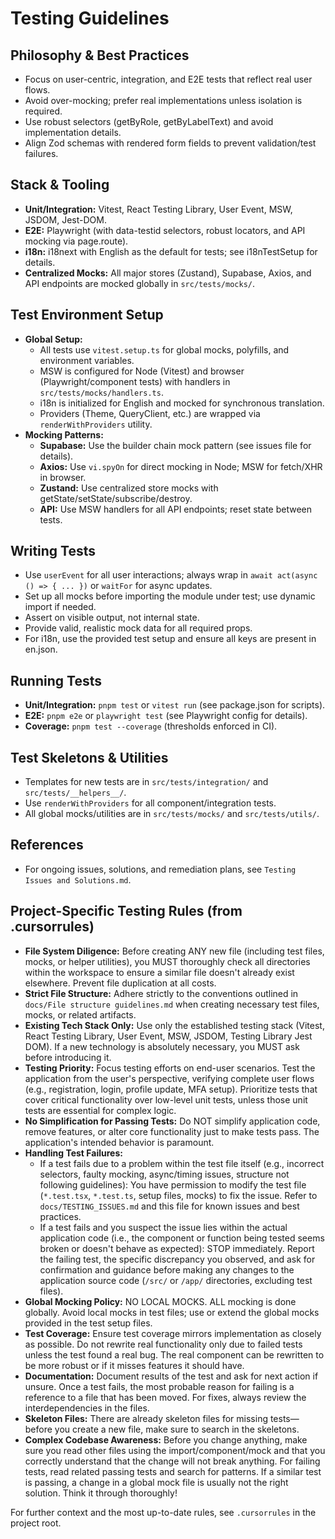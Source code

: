 # Testing Guidelines

## Philosophy & Best Practices
- Focus on user-centric, integration, and E2E tests that reflect real user flows.
- Avoid over-mocking; prefer real implementations unless isolation is required.
- Use robust selectors (getByRole, getByLabelText) and avoid implementation details.
- Align Zod schemas with rendered form fields to prevent validation/test failures.

## Stack & Tooling
- **Unit/Integration:** Vitest, React Testing Library, User Event, MSW, JSDOM, Jest-DOM.
- **E2E:** Playwright (with data-testid selectors, robust locators, and API mocking via page.route).
- **i18n:** i18next with English as the default for tests; see i18nTestSetup for details.
- **Centralized Mocks:** All major stores (Zustand), Supabase, Axios, and API endpoints are mocked globally in `src/tests/mocks/`.

## Test Environment Setup
- **Global Setup:**
  - All tests use `vitest.setup.ts` for global mocks, polyfills, and environment variables.
  - MSW is configured for Node (Vitest) and browser (Playwright/component tests) with handlers in `src/tests/mocks/handlers.ts`.
  - i18n is initialized for English and mocked for synchronous translation.
  - Providers (Theme, QueryClient, etc.) are wrapped via `renderWithProviders` utility.
- **Mocking Patterns:**
  - **Supabase:** Use the builder chain mock pattern (see issues file for details).
  - **Axios:** Use `vi.spyOn` for direct mocking in Node; MSW for fetch/XHR in browser.
  - **Zustand:** Use centralized store mocks with getState/setState/subscribe/destroy.
  - **API:** Use MSW handlers for all API endpoints; reset state between tests.

## Writing Tests
- Use `userEvent` for all user interactions; always wrap in `await act(async () => { ... })` or `waitFor` for async updates.
- Set up all mocks before importing the module under test; use dynamic import if needed.
- Assert on visible output, not internal state.
- Provide valid, realistic mock data for all required props.
- For i18n, use the provided test setup and ensure all keys are present in en.json.

## Running Tests
- **Unit/Integration:** `pnpm test` or `vitest run` (see package.json for scripts).
- **E2E:** `pnpm e2e` or `playwright test` (see Playwright config for details).
- **Coverage:** `pnpm test --coverage` (thresholds enforced in CI).

## Test Skeletons & Utilities
- Templates for new tests are in `src/tests/integration/` and `src/tests/__helpers__/`.
- Use `renderWithProviders` for all component/integration tests.
- All global mocks/utilities are in `src/tests/mocks/` and `src/tests/utils/`.

## References
- For ongoing issues, solutions, and remediation plans, see `Testing Issues and Solutions.md`.

## Project-Specific Testing Rules (from .cursorrules)

- **File System Diligence:** Before creating ANY new file (including test files, mocks, or helper utilities), you MUST thoroughly check all directories within the workspace to ensure a similar file doesn't already exist elsewhere. Prevent file duplication at all costs.
- **Strict File Structure:** Adhere strictly to the conventions outlined in `docs/File structure guidelines.md` when creating necessary test files, mocks, or related artifacts.
- **Existing Tech Stack Only:** Use only the established testing stack (Vitest, React Testing Library, User Event, MSW, JSDOM, Testing Library Jest DOM). If a new technology is absolutely necessary, you MUST ask before introducing it.
- **Testing Priority:** Focus testing efforts on end-user scenarios. Test the application from the user's perspective, verifying complete user flows (e.g., registration, login, profile update, MFA setup). Prioritize tests that cover critical functionality over low-level unit tests, unless those unit tests are essential for complex logic.
- **No Simplification for Passing Tests:** Do NOT simplify application code, remove features, or alter core functionality just to make tests pass. The application's intended behavior is paramount.
- **Handling Test Failures:**
    - If a test fails due to a problem within the test file itself (e.g., incorrect selectors, faulty mocking, async/timing issues, structure not following guidelines): You have permission to modify the test file (`*.test.tsx`, `*.test.ts`, setup files, mocks) to fix the issue. Refer to `docs/TESTING_ISSUES.md` and this file for known issues and best practices.
    - If a test fails and you suspect the issue lies within the actual application code (i.e., the component or function being tested seems broken or doesn't behave as expected): STOP immediately. Report the failing test, the specific discrepancy you observed, and ask for confirmation and guidance before making any changes to the application source code (`/src/` or `/app/` directories, excluding test files).
- **Global Mocking Policy:** NO LOCAL MOCKS. ALL mocking is done globally. Avoid local mocks in test files; use or extend the global mocks provided in the test setup files.
- **Test Coverage:** Ensure test coverage mirrors implementation as closely as possible. Do not rewrite real functionality only due to failed tests unless the test found a real bug. The real component can be rewritten to be more robust or if it misses features it should have.
- **Documentation:** Document results of the test and ask for next action if unsure. Once a test fails, the most probable reason for failing is a reference to a file that has been moved. For fixes, always review the interdependencies in the files.
- **Skeleton Files:** There are already skeleton files for missing tests—before you create a new file, make sure to search in the skeletons.
- **Complex Codebase Awareness:** Before you change anything, make sure you read other files using the import/component/mock and that you correctly understand that the change will not break anything. For failing tests, read related passing tests and search for patterns. If a similar test is passing, a change in a global mock file is usually not the right solution. Think it through thoroughly!

For further context and the most up-to-date rules, see `.cursorrules` in the project root.
